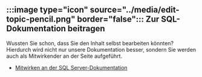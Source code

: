 ## <a name="image-typeicon-sourcemediaedit-topic-pencilpng-borderfalse-contribute-to-sql-documentation"></a>:::image type="icon" source="../media/edit-topic-pencil.png" border="false"::: Zur SQL-Dokumentation beitragen

Wussten Sie schon, dass Sie den Inhalt selbst bearbeiten könnten? Hierdurch wird nicht nur unsere Dokumentation besser, sondern Sie werden auch als Mitwirkender an der Seite aufgeführt.

- [Mitwirken an der SQL Server-Dokumentation](https://docs.microsoft.com/sql/sql-server/sql-server-docs-contribute)
